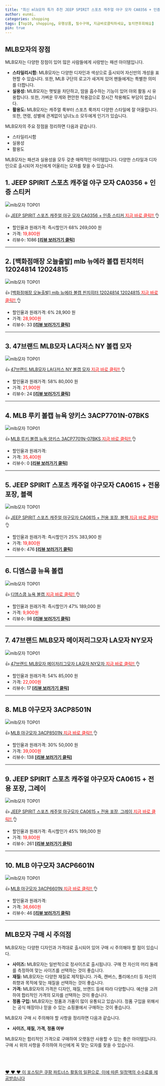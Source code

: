 ```yaml
---
title: "최신 mlb모자 특가 추천 JEEP SPIRIT 스포츠 캐주얼 야구 모자 CA0356 + 인증 스티커 비교 장점"
author: eunmi.
categories: shopping
tags: [Top10, shopping, 유행상품, 필수구매, 지금바로클릭하세요, 놓치면후회해요]
pin: true
---
```

## MLB모자의 장점

MLB모자는 다양한 장점이 있어 많은 사람들에게 사랑받는 패션 아이템입니다.

* **스타일리시함:** MLB모자는 다양한 디자인과 색상으로 출시되어 자신만의 개성을 표현할 수 있습니다. 또한, MLB 구단의 로고가 새겨져 있어 팬들에게는 특별한 의미를 더합니다.
* **실용성:** MLB모자는 햇빛을 차단하고, 땀을 흡수하는 기능이 있어 야외 활동 시 유용합니다. 또한, 가벼운 무게와 편안한 착용감으로 장시간 착용해도 부담이 없습니다.
* **활용도:** MLB모자는 캐주얼 룩부터 스포츠 룩까지 다양한 스타일에 잘 어울립니다. 또한, 연령, 성별에 관계없이 남녀노소 모두에게 인기가 있습니다.

MLB모자의 주요 장점을 정리하면 다음과 같습니다.

* 스타일리시함
* 실용성
* 활용도

MLB모자는 패션과 실용성을 모두 갖춘 매력적인 아이템입니다. 다양한 스타일과 디자인으로 출시되어 자신에게 어울리는 모자를 찾을 수 있습니다.

   

## 1. JEEP SPIRIT 스포츠 캐주얼 야구 모자 CA0356 + 인증 스티커

![mlb모자 TOP01](https://thumbnail10.coupangcdn.com/thumbnails/remote/230x230ex/image/vendor_inventory/9090/28c29b1ba589ff7ad4c230afe29c97057da387f1c82106eda94ba55f0dd0.jpg)


👍 [JEEP SPIRIT 스포츠 캐주얼 야구 모자 CA0356 + 인증 스티커 <font color=red> 지금 바로 클릭!! </font> ](https://link.coupang.com/re/AFFSDP?lptag=AF3617701&subid=GithubCoopas&pageKey=7276969801&traceid=V0-153&itemId=18571001556&vendorItemId=85114170892) 👌 


- 할인율과 원래가격: 즉시할인가 68%  269,000   원
- 가격: <span style='color:red'>19,800원</span>
- 리뷰수: 1086  [**[리뷰 보러가기 클릭]**](https://link.coupang.com/re/AFFSDP?lptag=AF3617701&subid=GithubCoopas&pageKey=7276969801&traceid=V0-153&itemId=18571001556&vendorItemId=85114170892)

---


   

## 2. [백화점매장 오늘출발] mlb 뉴에라 볼캡 핀치히터 12024814 12024815

![mlb모자 TOP01](https://thumbnail6.coupangcdn.com/thumbnails/remote/230x230ex/image/vendor_inventory/82ad/631440f6dcc38bf344141f849a79a1bea233697e6b830866e9ebe88e9b3f.jpg)


👍 [[백화점매장 오늘출발] mlb 뉴에라 볼캡 핀치히터 12024814 12024815 <font color=red> 지금 바로 클릭!! </font> ](https://link.coupang.com/re/AFFSDP?lptag=AF3617701&subid=GithubCoopas&pageKey=7350130278&traceid=V0-153&itemId=18912228885&vendorItemId=86039592157) 👌 


- 할인율과 원래가격: 6%  28,900   원
- 가격: <span style='color:red'>28,900원</span>
- 리뷰수: 33  [**[리뷰 보러가기 클릭]**](https://link.coupang.com/re/AFFSDP?lptag=AF3617701&subid=GithubCoopas&pageKey=7350130278&traceid=V0-153&itemId=18912228885&vendorItemId=86039592157)

---


   

## 3. 47브랜드 MLB모자 LA다저스 NY 볼캡 모자

![mlb모자 TOP01](https://thumbnail8.coupangcdn.com/thumbnails/remote/230x230ex/image/vendor_inventory/fddb/20fd2460528cadc7e249f41179270f9ecdc8b41bae8a30c3c741be999169.jpg)


👍 [47브랜드 MLB모자 LA다저스 NY 볼캡 모자 <font color=red> 지금 바로 클릭!! </font> ](https://link.coupang.com/re/AFFSDP?lptag=AF3617701&subid=GithubCoopas&pageKey=7405204807&traceid=V0-153&itemId=19175285127&vendorItemId=86293326282) 👌 


- 할인율과 원래가격: 58%  80,000   원
- 가격: <span style='color:red'>21,900원</span>
- 리뷰수: 24  [**[리뷰 보러가기 클릭]**](https://link.coupang.com/re/AFFSDP?lptag=AF3617701&subid=GithubCoopas&pageKey=7405204807&traceid=V0-153&itemId=19175285127&vendorItemId=86293326282)

---


   

## 4. MLB 루키 볼캡 뉴욕 양키스 3ACP7701N-07BKS

![mlb모자 TOP01](https://thumbnail10.coupangcdn.com/thumbnails/remote/230x230ex/image/vendor_inventory/a8b7/2797184b5bd427f7b637956634d3789167814d756cea368eed5ad162e37c.jpg)


👍 [MLB 루키 볼캡 뉴욕 양키스 3ACP7701N-07BKS <font color=red> 지금 바로 클릭!! </font> ](https://link.coupang.com/re/AFFSDP?lptag=AF3617701&subid=GithubCoopas&pageKey=6475165724&traceid=V0-153&itemId=14150126303&vendorItemId=71183017543) 👌 


- 할인율과 원래가격: 
- 가격: <span style='color:red'>35,400원</span>
- 리뷰수: 0  [**[리뷰 보러가기 클릭]**](https://link.coupang.com/re/AFFSDP?lptag=AF3617701&subid=GithubCoopas&pageKey=6475165724&traceid=V0-153&itemId=14150126303&vendorItemId=71183017543)

---


   

## 5. JEEP SPIRIT 스포츠 캐주얼 야구모자 CA0615 + 전용 포장, 블랙

![mlb모자 TOP01](https://thumbnail8.coupangcdn.com/thumbnails/remote/230x230ex/image/vendor_inventory/ed93/a906e61d989bf457e23d50891ba24f89dcb2f9f018ace0a9bb4489cdc9cd.jpg)


👍 [JEEP SPIRIT 스포츠 캐주얼 야구모자 CA0615 + 전용 포장, 블랙 <font color=red> 지금 바로 클릭!! </font> ](https://link.coupang.com/re/AFFSDP?lptag=AF3617701&subid=GithubCoopas&pageKey=7251868201&traceid=V0-153&itemId=18448731458&vendorItemId=85589570000) 👌 


- 할인율과 원래가격: 즉시할인가 25%  383,900   원
- 가격: <span style='color:red'>19,800원</span>
- 리뷰수: 476  [**[리뷰 보러가기 클릭]**](https://link.coupang.com/re/AFFSDP?lptag=AF3617701&subid=GithubCoopas&pageKey=7251868201&traceid=V0-153&itemId=18448731458&vendorItemId=85589570000)

---


   

## 6. 디엠스쿱 뉴욕 볼캡

![mlb모자 TOP01](https://thumbnail9.coupangcdn.com/thumbnails/remote/230x230ex/image/vendor_inventory/4c06/bac1556080c673d5f2fa0c0038834e9de4ac870ba1a5462d7ae6b20062b3.JPG)


👍 [디엠스쿱 뉴욕 볼캡 <font color=red> 지금 바로 클릭!! </font> ](https://link.coupang.com/re/AFFSDP?lptag=AF3617701&subid=GithubCoopas&pageKey=6595409636&traceid=V0-153&itemId=14899681972&vendorItemId=82138425920) 👌 


- 할인율과 원래가격: 즉시할인가 47%  189,000   원
- 가격: <span style='color:red'>9,900원</span>
- 리뷰수: 98  [**[리뷰 보러가기 클릭]**](https://link.coupang.com/re/AFFSDP?lptag=AF3617701&subid=GithubCoopas&pageKey=6595409636&traceid=V0-153&itemId=14899681972&vendorItemId=82138425920)

---


   

## 7. 47브랜드 MLB모자 메이저리그모자 LA모자 NY모자

![mlb모자 TOP01](https://thumbnail6.coupangcdn.com/thumbnails/remote/230x230ex/image/vendor_inventory/02a4/c8b92556ac0f48b7d0447a26f7f0d7c1122f46fbc01d1ce69a0dea9f8c1f.png)


👍 [47브랜드 MLB모자 메이저리그모자 LA모자 NY모자 <font color=red> 지금 바로 클릭!! </font> ](https://link.coupang.com/re/AFFSDP?lptag=AF3617701&subid=GithubCoopas&pageKey=5613658364&traceid=V0-153&itemId=9077865255&vendorItemId=76364137146) 👌 


- 할인율과 원래가격: 54%  85,000   원
- 가격: <span style='color:red'>22,000원</span>
- 리뷰수: 17  [**[리뷰 보러가기 클릭]**](https://link.coupang.com/re/AFFSDP?lptag=AF3617701&subid=GithubCoopas&pageKey=5613658364&traceid=V0-153&itemId=9077865255&vendorItemId=76364137146)

---


   

## 8. MLB 야구모자 3ACP8501N

![mlb모자 TOP01](https://thumbnail7.coupangcdn.com/thumbnails/remote/230x230ex/image/vendor_inventory/1c82/9c3b7a4d2d28118201e8759e77dc604fe2b3b620b9468449880904a9b45f.JPG)


👍 [MLB 야구모자 3ACP8501N <font color=red> 지금 바로 클릭!! </font> ](https://link.coupang.com/re/AFFSDP?lptag=AF3617701&subid=GithubCoopas&pageKey=7350747786&traceid=V0-153&itemId=18915042681&vendorItemId=86042297110) 👌 


- 할인율과 원래가격: 30%  50,000   원
- 가격: <span style='color:red'>39,000원</span>
- 리뷰수: 138  [**[리뷰 보러가기 클릭]**](https://link.coupang.com/re/AFFSDP?lptag=AF3617701&subid=GithubCoopas&pageKey=7350747786&traceid=V0-153&itemId=18915042681&vendorItemId=86042297110)

---


   

## 9. JEEP SPIRIT 스포츠 캐주얼 야구모자 CA0615 + 전용 포장, 그레이

![mlb모자 TOP01](https://thumbnail6.coupangcdn.com/thumbnails/remote/230x230ex/image/vendor_inventory/1fce/e7ab84c373b6594b595283ca8660feeb1dbd5102f40cbe711ef0e81d6063.jpg)


👍 [JEEP SPIRIT 스포츠 캐주얼 야구모자 CA0615 + 전용 포장, 그레이 <font color=red> 지금 바로 클릭!! </font> ](https://link.coupang.com/re/AFFSDP?lptag=AF3617701&subid=GithubCoopas&pageKey=7251868201&traceid=V0-153&itemId=18448731461&vendorItemId=85589570014) 👌 


- 할인율과 원래가격: 즉시할인가 45%  199,000   원
- 가격: <span style='color:red'>19,800원</span>
- 리뷰수: 261  [**[리뷰 보러가기 클릭]**](https://link.coupang.com/re/AFFSDP?lptag=AF3617701&subid=GithubCoopas&pageKey=7251868201&traceid=V0-153&itemId=18448731461&vendorItemId=85589570014)

---


   

## 10. MLB 야구모자 3ACP6601N

![mlb모자 TOP01](https://thumbnail9.coupangcdn.com/thumbnails/remote/230x230ex/image/vendor_inventory/202f/3aee8bc8768ba4cd3039463d076bbd5fd9818a6253482f7d1297a24e6dee.JPG)


👍 [MLB 야구모자 3ACP6601N <font color=red> 지금 바로 클릭!! </font> ](https://link.coupang.com/re/AFFSDP?lptag=AF3617701&subid=GithubCoopas&pageKey=7350747704&traceid=V0-153&itemId=18915042453&vendorItemId=86042296743) 👌 


- 할인율과 원래가격: 
- 가격: <span style='color:red'>36,660원</span>
- 리뷰수: 46  [**[리뷰 보러가기 클릭]**](https://link.coupang.com/re/AFFSDP?lptag=AF3617701&subid=GithubCoopas&pageKey=7350747704&traceid=V0-153&itemId=18915042453&vendorItemId=86042296743)

---
## MLB모자 구매 시 주의점

MLB모자는 다양한 디자인과 가격대로 출시되어 있어 구매 시 주의해야 할 점이 있습니다.

* **사이즈:** MLB모자는 일반적으로 정사이즈로 출시됩니다. 구매 전 자신의 머리 둘레를 측정하여 맞는 사이즈를 선택하는 것이 좋습니다.
* **재질:** MLB모자는 다양한 재질로 제작됩니다. 가죽, 캔버스, 폴리에스터 등 자신의 취향과 목적에 맞는 재질을 선택하는 것이 좋습니다.
* **가격:** MLB모자의 가격은 디자인, 재질, 브랜드 등에 따라 다양합니다. 예산을 고려하여 합리적인 가격의 모자를 선택하는 것이 좋습니다.
* **정품 구입:** MLB모자는 정품과 가품이 많이 유통되고 있습니다. 정품 구입을 위해서는 공식 매장이나 믿을 수 있는 쇼핑몰에서 구매하는 것이 좋습니다.

MLB모자 구매 시 주의해야 할 사항을 정리하면 다음과 같습니다.

* **사이즈, 재질, 가격, 정품 여부**

MLB모자는 합리적인 가격으로 구매하여 오랫동안 사용할 수 있는 좋은 아이템입니다. 구매 시 위의 사항을 주의하여 자신에게 꼭 맞는 모자를 찾을 수 있습니다.<br><br><br><br><br> [ ❤ ❤ ❤ 이 포스팅은 쿠팡 파트너스 활동의 일환으로, 이에 따른 일정액의 수수료를 제공받습니다](https://link.coupang.com/a/bcEFyh)